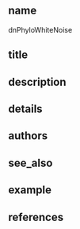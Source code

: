 ## name
dnPhyloWhiteNoise
## title
## description
## details
## authors
## see_also
## example
## references
